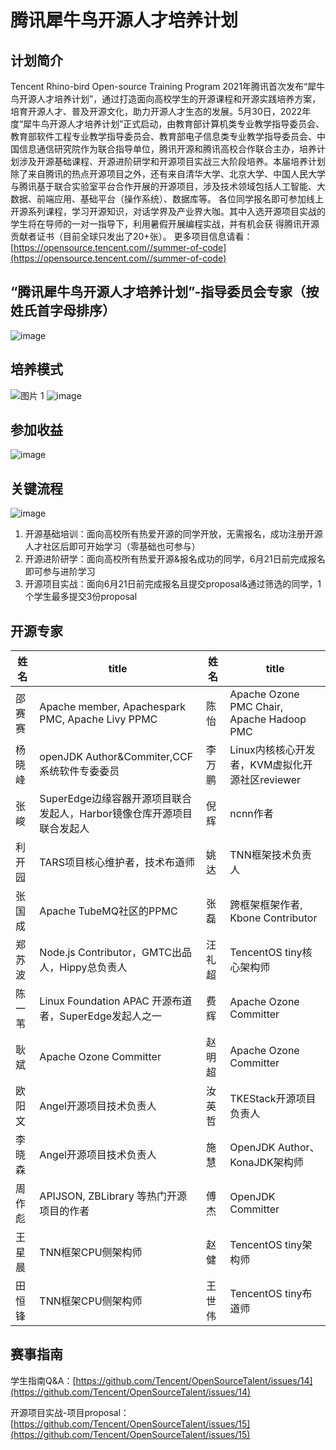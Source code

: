 # 腾讯犀牛鸟开源人才培养计划
## 计划简介
Tencent Rhino-bird Open-source Training Program
2021年腾讯首次发布“犀牛鸟开源人才培养计划”，通过打造面向高校学生的开源课程和开源实践培养方案，培育开源人才、普及开源文化，助力开源人才生态的发展。5月30日，2022年度“犀牛鸟开源人才培养计划”正式启动，由教育部计算机类专业教学指导委员会、教育部软件工程专业教学指导委员会、教育部电子信息类专业教学指导委员会、中国信息通信研究院作为联合指导单位，腾讯开源和腾讯高校合作联合主办，培养计划涉及开源基础课程、开源进阶研学和开源项目实战三大阶段培养。本届培养计划除了来自腾讯的热点开源项目之外，还有来自清华大学、北京大学、中国人民大学与腾讯基于联合实验室平台合作开展的开源项目，涉及技术领域包括人工智能、大数据、前端应用、基础平台（操作系统）、数据库等。
各位同学报名即可参加线上开源系列课程，学习开源知识，对话学界及产业界大咖。其中入选开源项目实战的学生将在导师的一对一指导下，利用暑假开展编程实战，并有机会获
得腾讯开源贡献者证书（目前全球只发出了20+张）。
更多项目信息请看：[https://opensource.tencent.com//summer-of-code](https://opensource.tencent.com//summer-of-code)

## “腾讯犀牛鸟开源人才培养计划”-指导委员会专家（按姓氏首字母排序）
![image](https://user-images.githubusercontent.com/82629753/118487572-70564980-b74d-11eb-86b8-bc1420d91aa8.png)


## 培养模式

![图片 1](https://user-images.githubusercontent.com/19383298/118240433-97064d00-b4cd-11eb-951e-029b3720502f.png)
![image](https://user-images.githubusercontent.com/19383298/118240513-ae453a80-b4cd-11eb-93c4-5053cd28789d.png)
 
## 参加收益

![image](https://user-images.githubusercontent.com/19383298/118240578-be5d1a00-b4cd-11eb-9088-81c3ba6dc55d.png)

## 关键流程
  
  ![image](https://user-images.githubusercontent.com/19383298/118240616-cb7a0900-b4cd-11eb-89cc-27293b28f993.png)
  
1. 开源基础培训：面向高校所有热爱开源的同学开放，无需报名，成功注册开源人才社区后即可开始学习（零基础也可参与）
2. 开源进阶研学：面向高校所有热爱开源&报名成功的同学，6月21日前完成报名即可参与进阶学习
3. 开源项目实战：面向6月21日前完成报名且提交proposal&通过筛选的同学，1个学生最多提交3份proposal

## 开源专家

|姓名|title | 姓名 | title|
| -- | -- | -- | -- |
| 邵赛赛 | Apache member, Apachespark PMC, Apache Livy PPMC | 陈怡 |Apache Ozone PMC Chair, Apache Hadoop PMC | 
| 杨晓峰 | openJDK Author&Commiter,CCF系统软件专委委员 |李万鹏 |Linux内核核心开发者，KVM虚拟化开源社区reviewer | 
| 张峻 | SuperEdge边缘容器开源项目联合发起人，Harbor镜像仓库开源项目联合发起人 | 倪辉 | ncnn作者| 
| 利开园 |TARS项目核心维护者，技术布道师| 姚达 | TNN框架技术负责人 | 
| 张国成 | Apache TubeMQ社区的PPMC | 张磊 | 跨框架框架作者, Kbone Contributor | 
| 郑苏波 | Node.js Contributor，GMTC出品人，Hippy总负责人|汪礼超 | TencentOS tiny核心架构师 | 
| 陈一苇 | Linux Foundation APAC 开源布道者，SuperEdge发起人之一 | 费辉 |Apache Ozone Committer | 
| 耿斌 | Apache Ozone Committer | 赵明超 | Apache Ozone Committer  | 
| 欧阳文 |Angel开源项目技术负责人| 汝英哲 | TKEStack开源项目负责人 | 
| 李晓森 | Angel开源项目技术负责人 | 施慧 |OpenJDK Author、KonaJDK架构师| 
| 周作彪 | APIJSON, ZBLibrary 等热门开源项目的作者 | 傅杰 | OpenJDK Committer | 
| 王星晨 |TNN框架CPU侧架构师 | 赵健 | TencentOS tiny架构师 | 
|田恒锋 |TNN框架CPU侧架构师 | 王世伟 |TencentOS tiny布道师 | 


## 赛事指南

学生指南Q&A：[https://github.com/Tencent/OpenSourceTalent/issues/14](https://github.com/Tencent/OpenSourceTalent/issues/14)

开源项目实战-项目proposal：[https://github.com/Tencent/OpenSourceTalent/issues/15](https://github.com/Tencent/OpenSourceTalent/issues/15)
